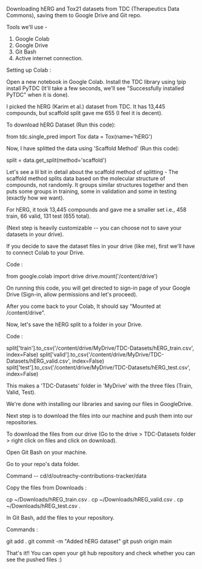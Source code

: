 Downloading hERG and Tox21 datasets from TDC (Therapeutics Data Commons), saving them to Google Drive and Git repo.

Tools we'll use -

1. Google Colab
2. Google Drive
3. Git Bash
4. Active internet connection.

Setting up Colab :

Open a new notebook in Google Colab.
Install the TDC library using !pip install PyTDC (It'll take a few seconds, we'll see "Successfully installed PyTDC" when it is done).

I picked the hERG (Karim et al.) dataset from TDC. It has 13,445 compounds, but scaffold split gave me 655 (I feel it is decent).

To download hERG Dataset (Run this code):

from tdc.single_pred import Tox
data = Tox(name='hERG')

Now, I have splitted the data using 'Scaffold Method' (Run this code):

split = data.get_split(method='scaffold')

Let's see a lil bit in detail about the scaffold method of splitting - The scaffold method splits data based on the molecular structure of compounds, not randomly. It groups similar structures together and then puts some groups in training, some in validation and some in testing (exactly how we want).

For hERG, it took 13,445 compounds and gave me a smaller set i.e., 458 train, 66 valid, 131 test (655 total).

(Next step is heavily customizable -- you can choose not to save your datasets in your drive).

If you decide to save the dataset files in your drive (like me), first we'll have to connect Colab to your Drive.

Code :

from google.colab import drive
drive.mount('/content/drive')

On running this code, you will get directed to sign-in page of your Google Drive (Sign-in, allow permissions and let's proceed).

After you come back to your Colab, It should say "Mounted at /content/drive".

Now, let's save the hERG split to a folder in your Drive.

Code :

split['train'].to_csv('/content/drive/MyDrive/TDC-Datasets/hERG_train.csv', index=False)
split['valid'].to_csv('/content/drive/MyDrive/TDC-Datasets/hERG_valid.csv', index=False)
split['test'].to_csv('/content/drive/MyDrive/TDC-Datasets/hERG_test.csv', index=False)

This makes a 'TDC-Datasets' folder in 'MyDrive' with the three files (Train, Valid, Test).

We're done with installing our libraries and saving our files in GoogleDrive.

Next step is to download the files into our machine and push them into our repositories.

To download the files from our drive (Go to the drive > TDC-Datasets folder > right click on files and click on download).

Open Git Bash on your machine.

Go to your repo's data folder.

Command -- cd/d/outreachy-contributions-tracker/data

Copy the files from Downloads :

cp ~/Downloads/hREG_train.csv .
cp ~/Downloads/hREG_valid.csv .
cp ~/Downloads/hREG_test.csv .

In Git Bash, add the files to your repository.

Commands :

git add .
git commit -m "Added hERG dataset"
git push origin main

That's it!! You can open your git hub repository and check whether you can see the pushed files :)
